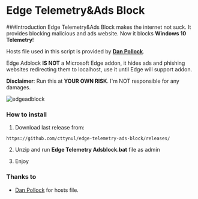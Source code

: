 Edge Telemetry&Ads Block
======
###Introduction
Edge Telemetry&Ads Block makes the internet not suck. It provides blocking malicious and ads website. Now it blocks **Windows 10 Telemetry**! 

Hosts file used in this script is provided by [**Dan Pollock**](http://someonewhocares.org).

Edge Adblock **IS NOT** a Microsoft Edge addon, it hides ads and phishing websites redirecting them to localhost, use it until Edge will support addon.

**Disclaimer**: Run this at **YOUR OWN RISK**. I'm NOT responsible for any damages.

![edgeadblock](https://i.imgur.com/54jjpD9.png)

### How to install
1) Download last release from:

`
https://github.com/cttynul/edge-telemetry-ads-block/releases/
`

2) Unzip and run **Edge Telemetry Adsblock.bat** file as admin

3) Enjoy

### Thanks to
- [Dan Pollock](http://someonewhocares.org) for hosts file.
